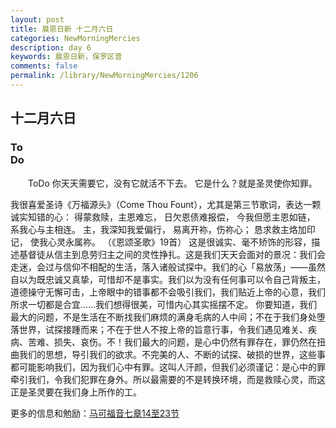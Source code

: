 ```yaml
---
layout: post
title: 晨恩日新 十二月六日
categories: NewMorningMercies
description: day 6
keywords: 晨恩日新，保罗区普
comments: false
permalink: /library/NewMorningMercies/1206
---
```


## 十二月六日

### To <br> Do

&emsp;&emsp;ToDo
你天天需要它，没有它就活不下去。
它是什么？就是圣灵使你知罪。
 
我很喜爱圣诗《万福源头》（Come Thou Fount），尤其是第三节歌词，表达一颗诚实知错的心：
得蒙救赎，主恩难忘，
日欠恩债难报偿，
今我但愿主恩如链，
系我心与主相连。
主，我深知我爱偏行，
易离开祢，伤祢心；
恳求救主烙加印记，
使我心灵永属祢。
（《恩颂圣歌》19首）
这是很诚实、毫不矫饰的形容，描述基督徒从信主到息劳归主之间的灵性挣扎。这是我们天天会面对的景况：我们会走迷，会过与信仰不相配的生活，落入诸般试探中。我们的心「易放荡」——虽然自以为既忠诚又真挚，可惜却不是事实。我们以为没有任何事可以令自己背叛主，道德操守无懈可击，上帝眼中的错事都不会吸引我们，我们贴近上帝的心意，我们所求一切都是合宜……我们想得很美，可惜内心其实摇摆不定。
你要知道，我们最大的问题，不是生活在不断找我们麻烦的满身毛病的人中间；不在于我们身处堕落世界，试探接踵而来；不在于世人不按上帝的旨意行事，令我们遇见难关、疾病、苦难、损失、哀伤。不！我们最大的问题，是心中仍然有罪存在，罪仍然在扭曲我们的思想，导引我们的欲求。不完美的人、不断的试探、破损的世界，这些事都可能影响我们，因为我们心中有罪。这叫人汗颜，但我们必须谨记：是心中的罪牵引我们，令我们犯罪在身外。所以最需要的不是转换环境，而是救赎心灵，而这正是圣灵要在我们身上所作的工。

更多的信息和勉励：[马可福音七章14至23节]()
